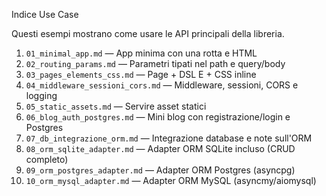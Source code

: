 Indice Use Case

Questi esempi mostrano come usare le API principali della libreria.

1) `01_minimal_app.md` — App minima con una rotta e HTML
2) `02_routing_params.md` — Parametri tipati nel path e query/body
3) `03_pages_elements_css.md` — Page + DSL E + CSS inline
4) `04_middleware_sessioni_cors.md` — Middleware, sessioni, CORS e logging
5) `05_static_assets.md` — Servire asset statici
6) `06_blog_auth_postgres.md` — Mini blog con registrazione/login e Postgres
7) `07_db_integrazione_orm.md` — Integrazione database e note sull'ORM
8) `08_orm_sqlite_adapter.md` — Adapter ORM SQLite incluso (CRUD completo)
9) `09_orm_postgres_adapter.md` — Adapter ORM Postgres (asyncpg)
10) `10_orm_mysql_adapter.md` — Adapter ORM MySQL (asyncmy/aiomysql)
